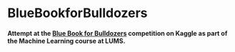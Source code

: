 # BlueBookforBulldozers
#### Attempt at the [Blue Book for Bulldozers](https://www.kaggle.com/competitions/bluebook-for-bulldozers) competition on Kaggle as part of the Machine Learning course at LUMS.
